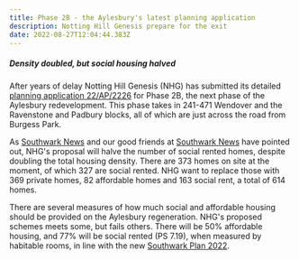 ```yaml
---
title: Phase 2B - the Aylesbury's latest planning application
description: Notting Hill Genesis prepare for the exit
date: 2022-08-27T12:04:44.383Z
---
```

##### Density doubled, but social housing halved

After years of delay Notting Hill Genesis (NHG) has submitted its detailed [planning application 22/AP/2226](https://planning.southwark.gov.uk/online-applications/) for Phase 2B, the next phase of the Aylesbury redevelopment.  This phase takes in 241-471 Wendover and the Ravenstone and Padbury blocks, all of which are just across the road from Burgess Park.

As [Southwark News](https://southwarknews.co.uk/featured/latest-aylesbury-estate-development-would-slash-social-rent-homes-by-50-per-cent/) and our good friends at [Southwark News](https://twitter.com/SouthwarkNotes/status/1557081532313092098) have pointed out, NHG's proposal will halve the number of social rented homes, despite doubling the total housing density.  There are 373 homes on site at the moment, of which 327 are social rented.  NHG want to replace those with 369 private homes, 82 affordable homes and 163 social rent, a total of 614 homes.

There are several measures of how much social and affordable housing should be provided on the Aylesbury regeneration.  NHG's proposed schemes meets some, but fails others.  There will be 50% affordable housing, and 77% will be social rented (PS 7.19), when measured by habitable rooms, in line with the new [Southwark Plan 2022](https://www.southwark.gov.uk/assets/attach/94325/Southwark-Plan-2022.pdf).